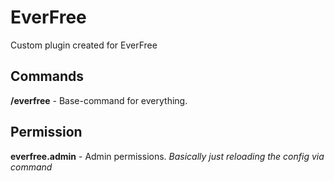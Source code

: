 # EverFree
Custom plugin created for EverFree

## Commands
**/everfree** - Base-command for everything.
  
  
## Permission
**everfree.admin** - Admin permissions. _Basically just reloading the config via command_
